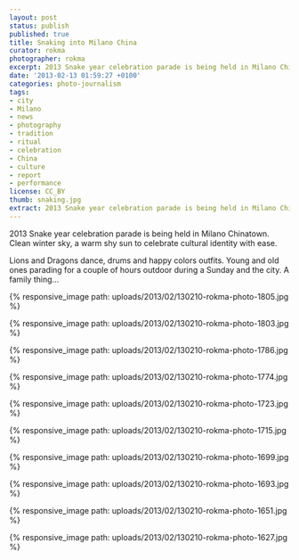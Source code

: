 ```yaml
---
layout: post
status: publish
published: true
title: Snaking into Milano China
curator: rokma
photographer: rokma
excerpt: 2013 Snake year celebration parade is being held in Milano Chinatown.
date: '2013-02-13 01:59:27 +0100'
categories: photo-journalism
tags:
- city
- Milano
- news
- photography
- tradition
- ritual
- celebration
- China
- culture
- report
- performance
license: CC_BY
thumb: snaking.jpg
extract: 2013 Snake year celebration parade is being held in Milano Chinatown. Clean winter sky, a warm shy sun to celebrate cultural identity with ease.
---
```


2013 Snake year celebration parade is being held in Milano Chinatown. Clean winter sky, a warm shy sun to celebrate cultural identity with ease.

Lions and Dragons dance, drums and happy colors outfits. Young and old ones parading for a couple of hours outdoor during a Sunday and the city. A family thing...


{% responsive_image path: uploads/2013/02/130210-rokma-photo-1805.jpg %}

{% responsive_image path: uploads/2013/02/130210-rokma-photo-1803.jpg %}

{% responsive_image path: uploads/2013/02/130210-rokma-photo-1786.jpg %}

{% responsive_image path: uploads/2013/02/130210-rokma-photo-1774.jpg %}

{% responsive_image path: uploads/2013/02/130210-rokma-photo-1723.jpg %}

{% responsive_image path: uploads/2013/02/130210-rokma-photo-1715.jpg %}

{% responsive_image path: uploads/2013/02/130210-rokma-photo-1699.jpg %}

{% responsive_image path: uploads/2013/02/130210-rokma-photo-1693.jpg %}

{% responsive_image path: uploads/2013/02/130210-rokma-photo-1651.jpg %}

{% responsive_image path: uploads/2013/02/130210-rokma-photo-1627.jpg %}
